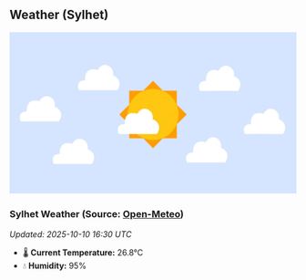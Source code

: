 ## Weather (Sylhet)
![](/weather.webp)
<!-- WEATHER-START -->
### Sylhet Weather (Source: [Open-Meteo](https://open-meteo.com))
_Updated: 2025-10-10 16:30 UTC_
* 🌡️ **Current Temperature:** 26.8°C
* 💧 **Humidity:** 95%
<!-- WEATHER-END -->



































































































